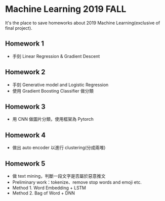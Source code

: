 # Machine Learning 2019 FALL
It's the place to save homeworks about 2019 Machine Learning(exclusive of final project).  

## Homework 1
* 手刻 Linear Regression & Gradient Descent

## Homework 2
* 手刻 Generative model and Logistic Regression
* 使用 Gradient Boosting Classifier 做分類

## Homework 3
* 用 CNN 做圖片分類，使用框架為 Pytorch

## Homework 4
* 做出 auto encoder 以進行 clustering(分成兩堆)

## Homework 5
* 做 text mining，判斷一段文字是否屬於惡意推文
* Preliminary work：tokenize、remove stop words and emoji etc.
* Method 1. Word Embedding + LSTM
* Method 2. Bag of Word + DNN
